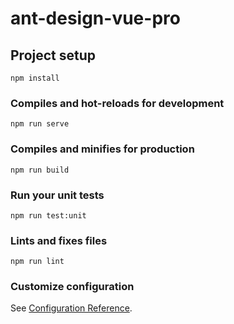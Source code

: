 # ant-design-vue-pro

## Project setup
```
npm install
```

### Compiles and hot-reloads for development
```
npm run serve
```

### Compiles and minifies for production
```
npm run build
```

### Run your unit tests
```
npm run test:unit
```

### Lints and fixes files
```
npm run lint
```

### Customize configuration
See [Configuration Reference](https://cli.vuejs.org/config/).
<!-- 
一、路由和布局
1.先写注册和登录的路由 自定义webpack和babel配置完成后
2.在切换路由的时候给用户友好提示 安装npm i nprogress 做加载的动画
router.beforeEach((to,from,next)=>{
  Nprogress.start();
  next();
});
router.afterEach((to,from,next)=>{
  Nprogress.done();
})
export default router;
3.引入ant design的组件 如设置抽屉 里面的样式单选键盘 配置完后 点击需要同步在布局上
然后通过抽屉与basiclayout通过属性的传递和事件通知的一个方式去改变主题，可以把配置建立在router
信息的里面。存放在query里面 需要把值同步到router query里面就不适合用v-model

二、菜单和路由结合
如果菜单多级，就需要用递归的方式去生成菜单 ，
如果使用jsx,使用的递归，形参的菜单就会非常方便，
如果使用单文件的方式，就需要遵循vue单文件递归的规范去写递归方式的组件
1.完成菜单路由配置
2.在根据制定路由配置的规范，去生成菜单的原始数据
 -->

 <!-- 
 三、如何使用路由管理用户权限

 1、先建立一个utils(工具包文件）
 a、写一个权限校验的函数，,权限是通过后台的权限返回给我们的，为了方便用一个假的数据
 export function getCurrentAuthority() {
  return【“admin”】 
 }
 b、在建立一个做校验的函数，就是我们需要的一个权限,获取到我们现在的权限，和我们需要的权限进行一个
 校验，如果用户的权限属于这个范围内，就返回一个true，没有通过就返回一个false
  export function check(authority) {
  const current = getCurrentAuthority();
  return current.some(item => authority.includes(item));
}
 c.验证登录情况函数，如果说我获取到了当前的用户权限，而且用户权限不等于guest游客，那么就是登陆了
  export function isLogin () {
  const current = getCurrentAuthority();
  return current && current[0] !== "guest";
}

四、路由式权限控制，如何去判断路由是否有权限，同样也是通过给路由配置meta信息，在路由守卫中进行判断，
 安装npm i lodash 来监控  Lodash是一个著名的javascript原生库，不需要引入其他第三方依赖。
 是一个意在提高开发者效率,提高JS原生方法性能的JS库。

 _.findLast是从右至左遍历collection （集合）元素的。
 如 
 _.findLast([1, 2, 3, 4], function(n) {
  return n % 2 == 1;
});
// => 3
  -->

  <!-- 
  五、更加精细化的权限设置（权限组件，权限指令
  1.组件式的权限控制，
  a、首先在components下新建立一个组件，Authorized.vue，这个组件仅仅是权限控制的一部分
  所以可以用函数式组件来提高我们的渲染性能的，函数时组件使用template的话会有些限制，需要一个check的函数
  校验我们的权限。
  b、函数式组件里面是没有this的，那如何把这个check给到template中使用呢？这一块就不是很方便了，
  在template中，不能把slot作为根元素的，如果想直接加载slot，要提供一个其他的标签，这样就会破坏原有的HTML结
  构，这样不是很友好的，会破坏我们的样式，基于这个问题就不使用template，就直接写render,它提供两个参数，第一个是create element，第二个是context，这时候可以去context里面取出props，和scopedSlots ,和Slot可以挂载到scopedSlots 下面，不用区分是作用域插槽和具名插槽，
  c、在直接返回一个check通过传递过来的authrized，如果校验通过就返回插槽，就是传递过来的子组件，如果没有校验通过的话就返回null，在到props里去声明，权限的对象里的属性和值，
  d、配置完成，但是在权限校验的时候会经常使用的，每次都要import进来就不是很方便，那么可以注册为全局组件
  e.将权限设置注册为全局组件，依然是在main.js里注册，注册方式就不是vue.use了，之所以之前的使用vue.use是因为已经做过一些处理，vue全局注册的方式，就是最开始vue讲到的 vue.component("Authorized",Authorized),注册完就可以在组件中使用了，
  f.测试。测试抽屉权限，只有管理员可以设置
  2.指令式权限设置，不会出现上面的组件式设置的需要写一个组件去嵌套他
  a、首先可以在src里新建一个专门存放指令的文件directives-auth.js,同样也是先把权限校验的引入进去。
  b、把这个指令写成一个自己去注册的，引用的一个指令,名称的话可以用户自己选择配置，不用的话默认就是auth。
  c、在指令这个insert周期里面去做一个权限的校验，如果没有校验成功，就直接把我们的元素从dom节点中移除掉。
  d、在把install暴露出去，配置好后 同样需要去main.js里使用，因为是插件式的方式，可以直接使用Vue.use。
  总结：不管是权限组件还是权限指令，效果都达到了，但是指令式的权限控制它是有一定的弊端的，只有在第一次的时候才可以控制，那如果说是权限式动态的更改的，就没有办法去控制本来的一个，我们把它remove掉了，不能把它给加回来了，这就是权限指令的一个弊端，组件式的指令就比较灵活一些，唯一的一个弊端就是写法不太方便，需要自己写一个组件然后嵌套进来，优点就是比较灵活，但是权限一个不会随意的变动，一般情况下给用户配置的管理员就是管理员，普通用户就是普通用户，具体使用看需求
  重点：
  1、render 函数  书写了函数式组件 又使用全局的方式注册了一个组件，不是像组件里面注册的，只能在当前的组件中使用，全局注册的可以在整个系统中项目中都可以使用，不用在每次都import进来了
  2、自定义指令  使用插件式这样一个注册指令的方式，就通过vue.use的这样一个形式
   -->

   <!-- 
   六、第三方库的使用
   涉及的Vue知识点，主要是
   a、vue的生命周期钩子 ：beforeCreate、created、mounted、beforeDestroy

   b、ref的一个使用：ref 被用来给元素或子组件注册引用信息。引用信息将会注册在父组件的 $refs 对象上。如果在普通的 DOM 元素上使用，引用指向的就是 DOM 元素；如果用在子组件上，引用就指向组件实例：
    -->
 